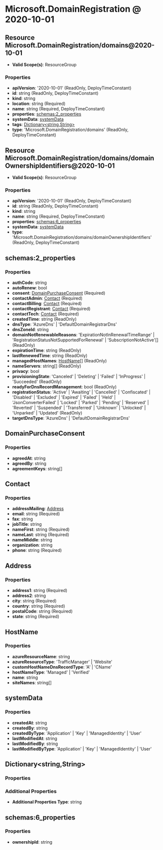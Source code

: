 # Microsoft.DomainRegistration @ 2020-10-01

## Resource Microsoft.DomainRegistration/domains@2020-10-01
* **Valid Scope(s)**: ResourceGroup
### Properties
* **apiVersion**: '2020-10-01' (ReadOnly, DeployTimeConstant)
* **id**: string (ReadOnly, DeployTimeConstant)
* **kind**: string
* **location**: string (Required)
* **name**: string (Required, DeployTimeConstant)
* **properties**: [schemas:2_properties](#schemas2properties)
* **systemData**: [systemData](#systemdata)
* **tags**: [Dictionary<string,String>](#dictionarystringstring)
* **type**: 'Microsoft.DomainRegistration/domains' (ReadOnly, DeployTimeConstant)

## Resource Microsoft.DomainRegistration/domains/domainOwnershipIdentifiers@2020-10-01
* **Valid Scope(s)**: ResourceGroup
### Properties
* **apiVersion**: '2020-10-01' (ReadOnly, DeployTimeConstant)
* **id**: string (ReadOnly, DeployTimeConstant)
* **kind**: string
* **name**: string (Required, DeployTimeConstant)
* **properties**: [schemas:6_properties](#schemas6properties)
* **systemData**: [systemData](#systemdata)
* **type**: 'Microsoft.DomainRegistration/domains/domainOwnershipIdentifiers' (ReadOnly, DeployTimeConstant)

## schemas:2_properties
### Properties
* **authCode**: string
* **autoRenew**: bool
* **consent**: [DomainPurchaseConsent](#domainpurchaseconsent) (Required)
* **contactAdmin**: [Contact](#contact) (Required)
* **contactBilling**: [Contact](#contact) (Required)
* **contactRegistrant**: [Contact](#contact) (Required)
* **contactTech**: [Contact](#contact) (Required)
* **createdTime**: string (ReadOnly)
* **dnsType**: 'AzureDns' | 'DefaultDomainRegistrarDns'
* **dnsZoneId**: string
* **domainNotRenewableReasons**: 'ExpirationNotInRenewalTimeRange' | 'RegistrationStatusNotSupportedForRenewal' | 'SubscriptionNotActive'[] (ReadOnly)
* **expirationTime**: string (ReadOnly)
* **lastRenewedTime**: string (ReadOnly)
* **managedHostNames**: [HostName](#hostname)[] (ReadOnly)
* **nameServers**: string[] (ReadOnly)
* **privacy**: bool
* **provisioningState**: 'Canceled' | 'Deleting' | 'Failed' | 'InProgress' | 'Succeeded' (ReadOnly)
* **readyForDnsRecordManagement**: bool (ReadOnly)
* **registrationStatus**: 'Active' | 'Awaiting' | 'Cancelled' | 'Confiscated' | 'Disabled' | 'Excluded' | 'Expired' | 'Failed' | 'Held' | 'JsonConverterFailed' | 'Locked' | 'Parked' | 'Pending' | 'Reserved' | 'Reverted' | 'Suspended' | 'Transferred' | 'Unknown' | 'Unlocked' | 'Unparked' | 'Updated' (ReadOnly)
* **targetDnsType**: 'AzureDns' | 'DefaultDomainRegistrarDns'

## DomainPurchaseConsent
### Properties
* **agreedAt**: string
* **agreedBy**: string
* **agreementKeys**: string[]

## Contact
### Properties
* **addressMailing**: [Address](#address)
* **email**: string (Required)
* **fax**: string
* **jobTitle**: string
* **nameFirst**: string (Required)
* **nameLast**: string (Required)
* **nameMiddle**: string
* **organization**: string
* **phone**: string (Required)

## Address
### Properties
* **address1**: string (Required)
* **address2**: string
* **city**: string (Required)
* **country**: string (Required)
* **postalCode**: string (Required)
* **state**: string (Required)

## HostName
### Properties
* **azureResourceName**: string
* **azureResourceType**: 'TrafficManager' | 'Website'
* **customHostNameDnsRecordType**: 'A' | 'CName'
* **hostNameType**: 'Managed' | 'Verified'
* **name**: string
* **siteNames**: string[]

## systemData
### Properties
* **createdAt**: string
* **createdBy**: string
* **createdByType**: 'Application' | 'Key' | 'ManagedIdentity' | 'User'
* **lastModifiedAt**: string
* **lastModifiedBy**: string
* **lastModifiedByType**: 'Application' | 'Key' | 'ManagedIdentity' | 'User'

## Dictionary<string,String>
### Properties
### Additional Properties
* **Additional Properties Type**: string

## schemas:6_properties
### Properties
* **ownershipId**: string

